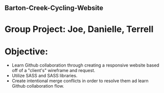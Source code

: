 ## Barton-Creek-Cycling-Website
# Group Project: Joe, Danielle, Terrell

# Objective:
* Learn Github collaboration through creating a responsive website based off of a "client's" wireframe and request.
* Utilize SASS and SASS libraries.
* Create intentional merge conflicts in order to resolve them ad learn Github collaboration flow.
